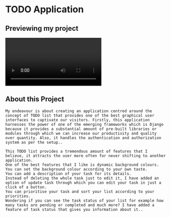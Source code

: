 # TODO Application

## Previewing my project
<video src="TODO%20PREVIEW.mp4" controls title="Title"></video>

## About this Project
 ```My endeavour is about creating an application centred around the concept of TODO list that provides one of the best graphical user interfaces to captivate our visitors. Firstly, this application harnesses the power of one of the emerging frameworks which is Django because it provides a substantial amount of pre-built libraries or modules through which we can increase our productivity and quality over quantity. Also, it handles the authentication and authorization system as per the setup.. ```

```
This TODO list provides a tremendous amount of features that I believe, it attracts the user more often for never shifting to another application.
One of the best features that I like is dynamic background colours. You can set the background colour according to your own taste. 
You can add a description of your task for its details. 
Instead of deleting the whole task just to edit it, I have added an option of update task through which you can edit your task in just a click of a button.
You can prioritise your task and sort your list according to your priorities.
Wondering if you can see the task status of your list for example how many tasks are pending or completed and much more? I have added a feature of task status that gives you information about it.. 
```
